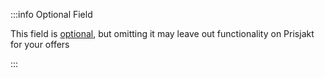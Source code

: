 :::info Optional Field

This field is [optional](/policies/required-vs-optional), but omitting it may leave out functionality on Prisjakt for your offers

:::